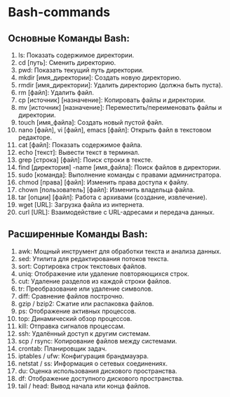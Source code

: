 # Bash-commands
## Основные Команды Bash:
1. ls: Показать содержимое директории.
2. cd [путь]: Сменить директорию.
3. pwd: Показать текущий путь директории.
4. mkdir [имя_директории]: Создать новую директорию.
5. rmdir [имя_директории]: Удалить директорию (должна быть пуста).
6. rm [файл]: Удалить файл.
7. cp [источник] [назначение]: Копировать файлы и директории.
8. mv [источник] [назначение]: Переместить/переименовать файлы и директории.
9. touch [имя_файла]: Создать новый пустой файл.
10. nano [файл], vi [файл], emacs [файл]: Открыть файл в текстовом редакторе.
11. cat [файл]: Показать содержимое файла.
12. echo [текст]: Вывести текст в терминал.
13. grep [строка] [файл]: Поиск строки в тексте.
14. find [директория] -name [имя_файла]: Поиск файлов в директории.
15. sudo [команда]: Выполнение команды с правами администратора.
16. chmod [права] [файл]: Изменить права доступа к файлу.
17. chown [пользователь] [файл]: Изменить владельца файла.
18. tar [опции] [файл]: Работа с архивами (создание, извлечение).
19. wget [URL]: Загрузка файла из интернета.
20. curl [URL]: Взаимодействие с URL-адресами и передача данных.

## Расширенные Команды Bash:
1. awk: Мощный инструмент для обработки текста и анализа данных.
2. sed: Утилита для редактирования потоков текста.
3. sort: Сортировка строк текстовых файлов.
4. uniq: Отображение или удаление повторяющихся строк.
5. cut: Удаление разделов из каждой строки файлов.
6. tr: Преобразование или удаление символов.
7. diff: Сравнение файлов построчно.
8. gzip / bzip2: Сжатие или распаковка файлов.
9. ps: Отображение активных процессов.
10. top: Динамический обзор процессов.
11. kill: Отправка сигналов процессам.
12. ssh: Удалённый доступ к другим системам.
13. scp / rsync: Копирование файлов между системами.
14. crontab: Планировщик задач.
15. iptables / ufw: Конфигурация брандмауэра.
16. netstat / ss: Информация о сетевых соединениях.
17. du: Оценка использования дискового пространства.
18. df: Отображение доступного дискового пространства.
19. tail / head: Вывод начала или конца файлов.
